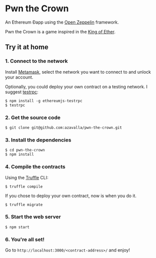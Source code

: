 # Pwn the Crown

An Ethereum Ðapp using the [Open Zeppelin](https://openzeppelin.org/) framework.

Pwn the Crown is a game inspired in the [King of Ether](https://www.kingoftheether.com/).

## Try it at home

### 1. Connect to the network
  Install [Metamask](https://metamask.io/), select the network you want to connect to and unlock your account.
  
  Optionally, you could deploy your own contract on a testing network. I suggest [testrpc](https://www.npmjs.com/package/ethereumjs-testrpc):
  ```
  $ npm install -g ethereumjs-testrpc
  $ testrpc
  ```
### 2. Get the source code
  ```
  $ git clone git@github.com:azavalla/pwn-the-crown.git
  ```

### 3. Install the dependencies
  ```
  $ cd pwn-the-crown
  $ npm install
  ```

### 4. Compile the contracts
  Using the [Truffle](http://truffleframework.com/) CLI:
  ```
  $ truffle compile
  ```
  If you chose to deploy your own contract, now is when you do it.
  ```
  $ truffle migrate
  ```

### 5. Start the web server
  ```
  $ npm start
  ```
### 6. You're all set!
  Go to `http://localhost:3000/<contract-address>/` and enjoy!
